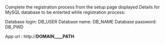 Complete the registration process from the setup page displayed Details for MySQL database to be enterted while registration process:

Database login: DB_USER Database name: DB_NAME Database password: DB_PWD

App url : http://__DOMAIN____PATH__
